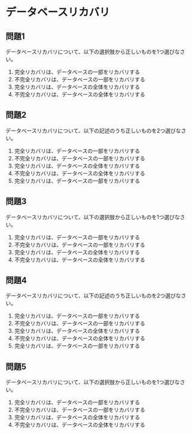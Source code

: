 # データベースリカバリ

## 問題1
データベースリカバリについて、以下の選択肢から正しいものを1つ選びなさい。

1. 完全リカバリは、データベースの一部をリカバリする
2. 不完全リカバリは、データベースの一部をリカバリする
3. 完全リカバリは、データベースの全体をリカバリする
4. 不完全リカバリは、データベースの全体をリカバリする

## 問題2
データベースリカバリについて、以下の記述のうち正しいものを2つ選びなさい。

1. 完全リカバリは、データベースの一部をリカバリする
2. 不完全リカバリは、データベースの一部をリカバリする
3. 完全リカバリは、データベースの全体をリカバリする
4. 不完全リカバリは、データベースの全体をリカバリする
5. 完全リカバリは、データベースの一部をリカバリする

## 問題3
データベースリカバリについて、以下の選択肢から正しいものを1つ選びなさい。

1. 完全リカバリは、データベースの一部をリカバリする
2. 不完全リカバリは、データベースの一部をリカバリする
3. 完全リカバリは、データベースの全体をリカバリする
4. 不完全リカバリは、データベースの全体をリカバリする

## 問題4
データベースリカバリについて、以下の記述のうち正しいものを2つ選びなさい。

1. 完全リカバリは、データベースの一部をリカバリする
2. 不完全リカバリは、データベースの一部をリカバリする
3. 完全リカバリは、データベースの全体をリカバリする
4. 不完全リカバリは、データベースの全体をリカバリする
5. 完全リカバリは、データベースの一部をリカバリする

## 問題5
データベースリカバリについて、以下の選択肢から正しいものを1つ選びなさい。

1. 完全リカバリは、データベースの一部をリカバリする
2. 不完全リカバリは、データベースの一部をリカバリする
3. 完全リカバリは、データベースの全体をリカバリする
4. 不完全リカバリは、データベースの全体をリカバリする 